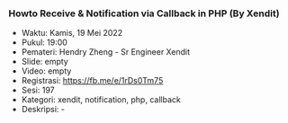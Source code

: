 ###  Howto Receive & Notification via Callback in PHP (By Xendit)

- Waktu: Kamis, 19 Mei 2022
- Pukul: 19:00
- Pemateri: Hendry Zheng - Sr Engineer Xendit
- Slide: empty
- Video: empty
- Registrasi: https://fb.me/e/1rDs0Tm75
- Sesi: 197
- Kategori: xendit, notification, php, callback
- Deskripsi: -
